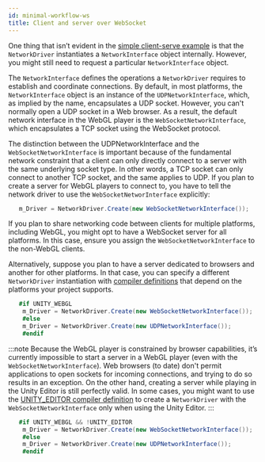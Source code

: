 ```yaml
---
id: minimal-workflow-ws
title: Client and server over WebSocket
---
```


One thing that isn’t evident in the [simple client-serve example](workflow-client-server-udp.md) is that the `NetworkDriver` instantiates a `NetworkInterface` object internally. However, you might still need to request a particular `NetworkInterface` object.

The `NetworkInterface` defines the operations a `NetworkDriver` requires to establish and coordinate connections. By default, in most platforms, the `NetworkInterface` object is an instance of the `UDPNetworkInterface`, which, as implied by the name, encapsulates a UDP socket. However, you can't normally open a UDP socket in a Web browser. As a result, the default network interface in the WebGL player is the `WebSocketNetworkInterface`, which encapsulates a TCP socket using the WebSocket protocol.

The distinction between the UDPNetworkInterface and the `WebSocketNetworkInterface` is important because of the fundamental network constraint that a client can only directly connect to a server with the same underlying socket type. In other words, a TCP socket can only connect to another TCP socket, and the same applies to UDP. If you plan to create a server for WebGL players to connect to, you have to tell the network driver to use the `WebSocketNetworInterface` explicitly:

```csharp
   m_Driver = NetworkDriver.Create(new WebSocketNetworkInterface());
```

If you plan to share networking code between clients for multiple platforms, including WebGL, you might opt to have a WebSocket server for all platforms. In this case, ensure you assign the `WebSocketNetworkInterface` to the non-WebGL clients.

Alternatively, suppose you plan to have a server dedicated to browsers and another for other platforms. In that case, you can specify a different `NetworkDriver` instantiation with [compiler definitions](https://docs.unity3d.com/Manual/PlatformDependentCompilation.html) that depend on the platforms your project supports.

```csharp
   #if UNITY_WEBGL
    m_Driver = NetworkDriver.Create(new WebSocketNetworkInterface());
    #else
    m_Driver = NetworkDriver.Create(new UDPNetworkInterface());
    #endif
```

:::note
Because the WebGL player is constrained by browser capabilities, it’s currently impossible to start a server in a WebGL player (even with the `WebSocketNetworkInterface`). Web browsers (to date) don't permit applications to open sockets for incoming connections, and trying to do so results in an exception. On the other hand, creating a server while playing in the Unity Editor is still perfectly valid. In some cases, you might want to use the [UNITY_EDITOR compiler definition](https://docs.unity3d.com/Manual/PlatformDependentCompilation.html) to create a `NetworkDriver` with the `WebSocketNetworkInterface` only when using the Unity Editor.
:::

```csharp
   #if UNITY_WEBGL && !UNITY_EDITOR
    m_Driver = NetworkDriver.Create(new WebSocketNetworkInterface());
    #else
    m_Driver = NetworkDriver.Create(new UDPNetworkInterface());
    #endif
```
